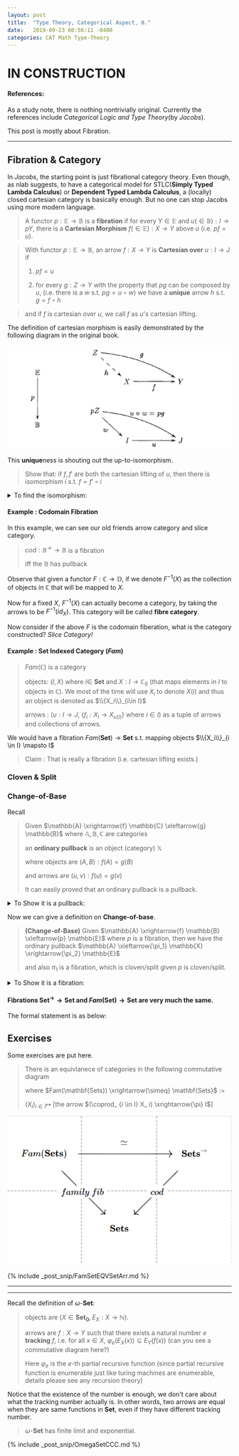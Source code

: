 ```yaml
---
layout: post
title:  "Type Theory, Categorical Aspect, 0."
date:   2019-09-23 00:56:11 -0400
categories: CAT Math Type-Theory
---
```


# IN CONSTRUCTION

#### References:
As a study note, there is nothing nontrivially original. Currently the references include *Categorical Logic and Type Theory*(by *Jacobs*). 

This post is mostly about Fibration.

***

## Fibration & Category

In *Jacobs*, the starting point is just fibrational category theory. Even though, as nlab suggests, to have a categorical model for STLC(**Simply Typed Lambda Calculus**) or **Dependent Typed Lambda Calculus**, a (locally) closed cartesian category is basically enough. But no one can stop Jacobs using more modern language.



> A functor $p:\mathbb{E} \rightarrow \mathbb{B}$ is a **fibration** if for every $Y \in \mathbb{E}$ and $u (\in \mathbb{B}): I \rightarrow pY$, there is a **Cartesian Morphism** $f (\in \mathbb{E}):X\rightarrow Y$ above $u$ (i.e. $pf = u$).

> With functor $p:\mathbb{E} \rightarrow \mathbb{B}$, an arrow $f:X\rightarrow Y$ is **Cartesian over** $u :I \rightarrow J$ if 
> 
> 1. $pf = u$
> 
> 2. for every $g: Z \rightarrow Y$ with the property that $pg$ can be composed by $u$, (i.e. there is a $w$ s.t. $pg = u \circ w$)
>       we have a **unique** arrow $h$ s.t. $g = f \circ h$

> and if $f$ is cartesian over $u$, we call $f$ as $u$'s cartesian lifting.

The definition of cartesian morphism is easily demonstrated by the following diagram in the original book.

![](/assets/img/2019-09-22-15-48-39.png)



This **unique**ness is shouting out the up-to-isomorphism.

> Show that: if $f,f'$ are both the cartesian lifting of $u$, then there is isomorphism $i$ s.t. $f = f' \circ i$

<details>
    <summary>To find the isomorphism:</summary>
    <p>

    </p>
</details>


#### Example : Codomain Fibration

In this example, we can see our old friends arrow category and slice category.


> $cod: \mathbb{B}^\rightarrow \rightarrow \mathbb{B}$ is a fibration 
> 
> iff the $\mathbb{B}$ has pullback


Observe that given a functor $F:{\mathbb{C}} \rightarrow \mathbb{D}$, if we denote $F^{-1}(X)$ as the collection of objects in $\mathbb{C}$ that will be mapped to $X$. 

Now for a fixed $X$, $F^{-1}(X)$ can actually become a category, by taking the arrows to be $F^{-1}(id_X)$. This category will be called **fibre category**.

Now consider if the above $F$ is the codomain fiberation, what is the category constructed? *Slice Category!*

#### Example : Set Indexed Category ($Fam$) 

> $Fam(\mathbb{C})$ is a category
> 
> objects: $(I,X)$ where $I \in$ **Set** and $X: I \rightarrow  \mathbb{C_0}$ (that maps elements in $I$ to objects in $\mathbb{C}$). We most of the time will use $X_i$ to denote $X(i)$ and thus an object is denoted as $\\{X_i\\}_{i\in I}$ 
> 
> arrows : $(u: I \rightarrow J$, {$f_i: X_i \rightarrow X_{u(i)}$} where $i \in I$) as a tuple of arrows and collections of arrows.

We would have a fibration $Fam(\mathbf{Set}) \rightarrow \mathbf{Set}$ s.t. mapping objects $\\{X_i\\}_{i \in I} \mapsto I$

> Claim : That is really a fibration (i.e. cartesian lifting exists.)


### Cloven & Split

### Change-of-Base

Recall

> Given $\mathbb{A} \xrightarrow{f} \mathbb{C} \xleftarrow{g} \mathbb{B}$ where $\mathbb{A}, \mathbb{B}, \mathbb{C}$ are categories
> 
>  an **ordinary pullback** is an object (category) $\mathbb{X}$ 
> 
>  where objects are ${(A, B): f(A) = g(B)}$
>  
>  and arrows are ${(u,v): f(u) = g(v)}$
> 
>  It can easily proved that an ordinary pullback is a pullback.

<details>
    <summary>To Show it is a pullback:</summary>
    <p>

    </p>
</details>

Now we can give a definition on **Change-of-base**.

> **(Change-of-Base)** Given $\mathbb{A} \xrightarrow{f} \mathbb{B} \xleftarrow{p} \mathbb{E}$ where $p$ is a fibration,
> then we have the ordinary pullback $\mathbb{A} \xleftarrow{\pi_1} \mathbb{X} \xrightarrow{\pi_2} \mathbb{E}$ 
> 
> and also $\pi_1$ is a fibration, which is cloven/split given $p$ is cloven/split.

<details>
    <summary>To Show it is a fibration:</summary>
    <p>

    </p>
</details>

#### Fibrations $\mathbf{Set}^\rightarrow \rightarrow \mathbf{Set}$ and $Fam(\mathbf{Set}) \rightarrow \mathbf{Set}$ are very much the same.

The formal statement is as below:

## Exercises

Some exercises are put here. 

> There is an equivlanece of categories in the following commutative diagram
> 
> where $Fam(\mathbf{Sets}) \xrightarrow{\simeq} \mathbf{Sets}$ := 
> 
> $(X_ i)_ {i \in I} \mapsto$ [the arrow $(\coprod_ {i \in I} X_ i) \xrightarrow{\pi} I$] 

![](/assets/img/2019-09-29-17-51-13.png)

{% include _post_snip/FamSetEQVSetArr.md %}


*** 
***


Recall the definition of $\omega$-**Set**: 
> 
> objects are $(X \in \mathbf{Set_0}, E_X : X \rightarrow \mathbb{N})$. 
> 
> arrows are $f: X \rightarrow Y$ such that there exists a natural number $e$ **tracking** $f$, i.e.  for all $x \in X$, $\varphi_ e(E_ X(x)) \subseteq E_ Y(f(x))$ (can you see a commutative diagram here?)
> 
> Here $\varphi_e$ is the $e$-th partial recursive function (since partial recursive function is enumerable just like turing machines are enumerable, details please see any recursion theory)

Notice that the existence of the number is enough, we don't care about what the tracking number actually is. In other words, two arrows are equal when they are same functions in **Set**, even if they have different tracking number.

> $\omega$-**Set** has finite limit and exponential.

{% include _post_snip/OmegaSetCCC.md %}


